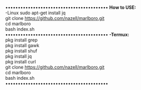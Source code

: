 •••••••••••••••••••••••••••••••••••••••••
<b>How to USE:</b><br>
-Linux
sudo apt-get install jq<br>
git clone https://github.com/nazell/marlboro.git<br>
cd marlboro<br>
bash index.sh<br>
•••••••••••••••••••••••••••••••••••••••••
<b>-Termux:</b><br>
pkg install grep<br>
pkg install gawk<br>
pkg install shuf<br>
pkg install jq<br>
pkg install curl<br>
git clone https://github.com/nazell/marlboro.git<br>
cd marlboro<br>
bash index.sh<br>
•••••••••••••••••••••••••••••••••••••••••

